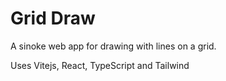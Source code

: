 # Grid Draw

A sinoke web app for drawing with lines on a grid.

Uses Vitejs, React, TypeScript and Tailwind